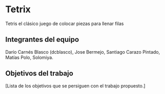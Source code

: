 # Tetrix

Tetris el clásico juego de colocar piezas para llenar filas

## Integrantes del equipo

Darío Carnés Blasco (dcblasco),
Jose Bermejo,
Santiago Carazo Pintado,
Matías Polo,
Solomiya.

## Objetivos del trabajo

[Lista de los objetivos que se persiguen con el trabajo propuesto.]
